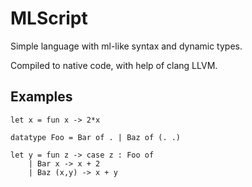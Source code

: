 # MLScript

Simple language with ml-like syntax and dynamic types.

Compiled to native code, with help of clang LLVM.

## Examples

```
let x = fun x -> 2*x

datatype Foo = Bar of . | Baz of (. .)

let y = fun z -> case z : Foo of
    | Bar x -> x + 2
    | Baz (x,y) -> x + y
```
